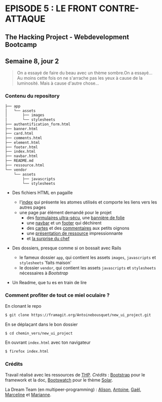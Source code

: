 # EPISODE 5 : LE FRONT CONTRE-ATTAQUE
## The Hacking Project - Webdevelopment Bootcamp
## Semaine 8, jour 2

> On a essayé de faire du beau avec un thème sombre.On a essayé...
> Au moins cette fois on ne s'arrache pas les yeux à cause de la luminosité.
> Mais à cause d'autre chose...

### Contenu du repository
~~~bash
├── app
│   └── assets
│       ├── images
│       └── stylesheets
├── authentification_form.html
├── banner.html
├── card.html
├── comments.html
├── element.html
├── footer.html
├── index.html
├── navbar.html
├── README.md
├── ressource.html
└── vendor
    └── assets
        ├── javascripts
        └── stylesheets
~~~

* Des fichiers HTML en pagaille
  * l'[index](index.html) qui présente les atomes utilisés et comporte les liens vers les autres pages
  * une page par élément demandé pour le projet
    * des [formulaires ultra-sécu](authentification_form.html), une [bannière de folie](banner.html)
    * une [navbar](navbar.html) et un [footer](footer.html) qui déchirent
    * des [cartes](card.html) et des [commentaires](comments.html) aux petits oignons
    * une [présentation de ressource](ressource.html) impressionnante
    * et [la surprise du chef](element.html)

* Des dossiers, presque comme si on bossait avec Rails
  * le fameux dossier `app`, qui contient les assets `images`, `javascripts` et `stylesheets` 'faits maison'
  * le dossier `vendor`, qui contient les assets `javascripts` et `stylesheets` nécessaires à *Bootstrap*

* Un Readme, que tu es en train de lire

### Comment profiter de tout ce miel oculaire ?
En clonant le repo
~~~bash
$ git clone https://framagit.org/Antoinebousquet/new_ui_project.git
~~~

En se déplaçant dans le bon dossier
~~~bash
$ cd chemin_vers/new_ui_project
~~~

En ouvrant `index.html` avec ton navigateur
~~~bash
$ firefox index.html
~~~

### Crédits
Travail réalisé avec les ressources de [THP](https://www.thehackingproject.org/).
*Crédits* : [Bootstrap](https://getbootstrap.com/) pour le framework et la doc, [Bootswatch](https://bootswatch.com/) pour le thème [Solar](https://bootswatch.com/solar/).

La Dream Team (en multipeer-programming) :
[Alison](https://github.com/AlisonJardon), [Antoine](https://github.com/Antoinebousquet), [Gaël](https://framagit.org/gaael), [Marceline](https://github.com/warsou) et [Marianne](https://github.com/mariannehbt).
